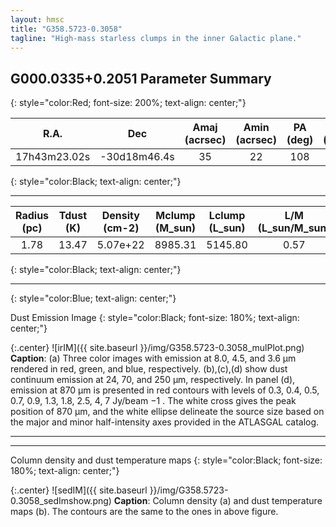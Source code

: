 ```yaml
---
layout: hmsc
title: "G358.5723-0.3058"
tagline: "High-mass starless clumps in the inner Galactic plane."
---
```


## G000.0335+0.2051 Parameter Summary
{: style="color:Red; font-size: 200%; text-align: center;"}

| R.A.         |      Dec     |Amaj (acrsec)|Amin (acrsec)|PA (deg)| Vlsr (km/s)| Distance (kpc) |
|:------------:|:------------:|:--------:| :--------:| :--------:| :-----:|:--------:|
|17h43m23.02s|-30d18m46.4s|   35|   22|  108|-4.25|18.29|
{: style="color:Black; text-align: center;"}

- - - 


| Radius (pc) | Tdust (K) | Density (cm-2) | Mclump (M_sun)|Lclump (L_sun)| L/M (L_sun/M_sun)|
|:------------:|:------------:|:--------:| :--------:| :--------:| :-----:|
|1.78|13.47|5.07e+22|8985.31|5145.80|0.57|
{: style="color:Black; text-align: center;"}


---
{: style="color:Blue; text-align: center;"}


Dust Emission Image
{: style="color:Black; font-size: 180%; text-align: center;"}


{:.center}
![irIM]({{ site.baseurl }}/img/G358.5723-0.3058_mulPlot.png)
**Caption**: (a) Three color images with emission at 8.0, 4.5, and 3.6 µm 
rendered in red, green, and blue, respectively. (b),(c),(d) show dust 
continuum emission at 24, 70, and 250 µm, respectively. In panel (d), 
emission at 870 µm is presented in red contours with levels of 0.3, 
0.4, 0.5, 0.7, 0.9, 1.3, 1.8, 2.5, 4, 7 Jy/beam −1 . The white cross 
gives the peak position of 870 µm, and the white ellipse delineate 
the source size based on the major and minor half-intensity axes 
provided in the ATLASGAL catalog.

---

---

Column density and dust temperature maps
{: style="color:Black; font-size: 180%; text-align: center;"}


{:.center}
![sedIM]({{ site.baseurl }}/img/G358.5723-0.3058_sedImshow.png)
**Caption**: Column density (a) and dust temperature maps 
(b). The contours are 
the same to the ones in above figure.